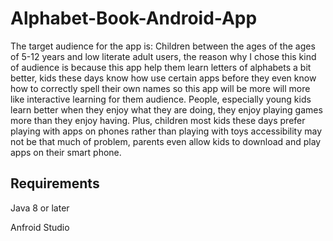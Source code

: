 # Alphabet-Book-Android-App
The target audience for the app is: Children between the ages of the ages of 5-12 years and low literate adult users, the reason why I chose this kind of audience is because this app help them learn letters of alphabets a bit better, kids these days know how use certain apps before they even know how to correctly spell their own names so this app will be more will more like interactive learning for them audience. People, especially young kids learn better when they enjoy what they are doing, they enjoy playing games more than they enjoy having. Plus, children most kids these days prefer playing with apps on phones rather than playing with toys accessibility may not be that much of problem, parents even allow kids to download and play apps on their smart phone.

Requirements
---
Java 8 or later 

Anfroid Studio 
